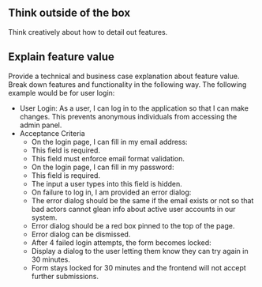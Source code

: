 ## Think outside of the box
Think creatively about how to detail out features.

## Explain feature value
Provide a technical and business case explanation about feature value. Break down features and functionality in the following way. The following example would be for user login:
- User Login: As a user, I can log in to the application so that I can make changes. This prevents anonymous individuals from accessing the admin panel.
- Acceptance Criteria
    * On the login page, I can fill in my email address:
    * This field is required.
    * This field must enforce email format validation.
    * On the login page, I can fill in my password:
    * This field is required.
    * The input a user types into this field is hidden.
    * On failure to log in, I am provided an error dialog:
    * The error dialog should be the same if the email exists or not so that bad actors cannot glean info about active user accounts in our system.
    * Error dialog should be a red box pinned to the top of the page.
    * Error dialog can be dismissed.
    * After 4 failed login attempts, the form becomes locked:
    * Display a dialog to the user letting them know they can try again in 30 minutes.
    * Form stays locked for 30 minutes and the frontend will not accept further submissions.